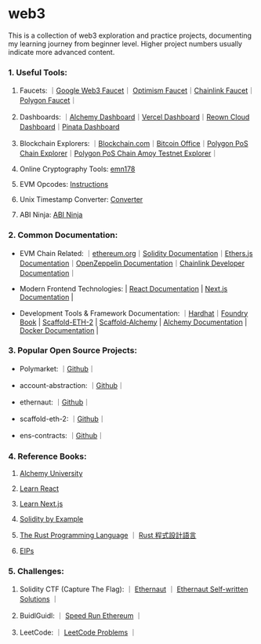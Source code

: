 # web3
This is a collection of web3 exploration and practice projects, documenting my learning journey from beginner level. Higher project numbers usually indicate more advanced content.

### 1. Useful Tools:

1. Faucets: ｜[Google Web3 Faucet](https://cloud.google.com/application/web3/faucet)｜ [Optimism Faucet](https://console.optimism.io/faucet)｜[Chainlink Faucet](https://faucets.chain.link/)｜[Polygon Faucet](https://faucet.polygon.technology/)｜

2. Dashboards: ｜[Alchemy Dashboard](https://dashboard.alchemy.com/?a=)｜[Vercel Dashboard](https://vercel.com/)｜[Reown Cloud Dashboard](https://cloud.reown.com/)｜[Pinata Dashboard](https://app.pinata.cloud/ipfs/files)

3. Blockchain Explorers: ｜[Blockchain.com](https://www.blockchain.com/explorer)｜[Bitcoin Office](https://bitcoin.gob.sv/)｜[Polygon PoS Chain Explorer](https://polygonscan.com/)｜[Polygon PoS Chain Amoy Testnet Explorer](https://amoy.polygonscan.com/)｜

4. Online Cryptography Tools: [emn178](https://emn178.github.io/online-tools/)

5. EVM Opcodes: [Instructions](https://www.evm.codes/)

6. Unix Timestamp Converter: [Converter](https://youtils.cc/timestamp/zh-hants)

7. ABI Ninja: [ABI Ninja](https://abi.ninja/)

### 2. Common Documentation:

+ EVM Chain Related: ｜[ethereum.org](https://ethereum.org/zh-tw/)｜[Solidity Documentation](https://soliditylang.org/)｜[Ethers.js Documentation](https://docs.ethers.org/v6/)｜[OpenZeppelin  Documentation](https://docs.openzeppelin.com/)｜[Chainlink Developer Documentation](https://docs.chain.link/)｜

+ Modern Frontend Technologies: | [React Documentation](https://react.dev/) | [Next.js Documentation](https://nextjs.org/docs) |

+ Development Tools & Framework Documentation: ｜[Hardhat](https://hardhat.org/hardhat-runner/docs/getting-started)｜[Foundry Book](https://book.getfoundry.sh/) | [Scaffold-ETH-2](https://scaffoldeth.io/) | [Scaffold-Alchemy](https://docs.alchemy.com/docs/scaffold-alchemy) | [Alchemy Documentation](https://www.alchemy.com/docs) | [Docker  Documentation](https://docs.docker.com/) |

### 3. Popular Open Source Projects:

+ Polymarket: ｜[Github](https://github.com/Polymarket)｜

+ account-abstraction: ｜[Github](https://github.com/eth-infinitism/account-abstraction)｜

+ ethernaut: ｜[Github](https://github.com/OpenZeppelin/ethernaut)｜

+ scaffold-eth-2: ｜[Github](https://github.com/scaffold-eth/scaffold-eth-2)｜

+ ens-contracts: ｜[Github](https://github.com/ensdomains/ens-contracts/tree/staging)｜

### 4. Reference Books:

1. [Alchemy University](https://www.alchemy.com/university)

2. [Learn React](https://react.dev/learn/describing-the-ui)

3. [Learn Next.js](https://nextjs.org/learn)

4. [Solidity by Example](https://solidity-by-example.org/)

5. [The Rust Programming Language](https://doc.rust-lang.org/book/) ｜ [Rust 程式設計語言](https://rust-lang.tw/book-tw/)

6. [EIPs](https://github.com/ethereum/EIPs)

### 5. Challenges:

1. Solidity CTF (Capture The Flag): ｜ [Ethernaut](https://ethernaut.openzeppelin.com/) ｜ [Ethernaut Self-written Solutions](https://github.com/yoyoj1023/ethernaut-level-solutions) ｜

2. BuidlGuidl: ｜ [Speed Run Ethereum](https://speedrunethereum.com/) ｜

3. LeetCode: ｜ [LeetCode Problems](https://leetcode.com/problemset/) ｜